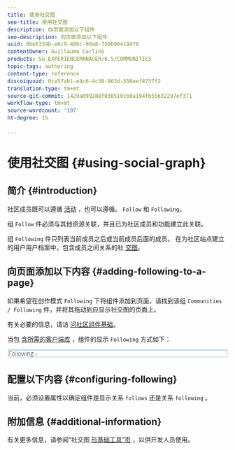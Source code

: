 ```yaml
---
title: 使用社交图
seo-title: 使用社交图
description: 向页面添加以下组件
seo-description: 向页面添加以下组件
uuid: 8be6334b-e6c9-40bc-90a8-750b98419470
contentOwner: Guillaume Carlino
products: SG_EXPERIENCEMANAGER/6.5/COMMUNITIES
topic-tags: authoring
content-type: reference
discoiquuid: 0ce57ab1-e4c6-4c38-963d-556eef8757f2
translation-type: tm+mt
source-git-commit: 1429a099288f038510cb0a194fb55632297ef371
workflow-type: tm+mt
source-wordcount: '197'
ht-degree: 1%

---
```



# 使用社交图 {#using-social-graph}

## 简介 {#introduction}

社区成员既可以遵循 [活动](activities.md) ，也可以遵循。 `Follow` 和 `Following`。

组 `Follow` 件必须与其他资源关联，并且已为社区成员和功能建立此关联。

组 `Following` 件只列表当前成员之后或当前成员后面的成员。 在为社区站点建立的用户用户档案中，包含成员之间关系的社 [交图](overview.md#communitiessites)。

## 向页面添加以下内容 {#adding-following-to-a-page}

如果希望在创作模式 `Following` 下将组件添加到页面，请找到该组 `Communities / Following` 件，并将其拖动到应显示社交图的页面上。

有关必要的信息，请访 [问社区组件基础](basics.md)。

当包 [含所需的客户端库](essentials-socialgraph.md#essentials-for-client-side) ，组件的显示 `Following` 方式如下：

![以下](assets/following.png)

## 配置以下内容 {#configuring-following}

当前，必须设置属性以确定组件是显示关系 `follows` 还是关系 `following` 。

## 附加信息 {#additional-information}

有关更多信息，请参阅“社交图 [形基础工具”页](essentials-socialgraph.md) ，以供开发人员使用。
